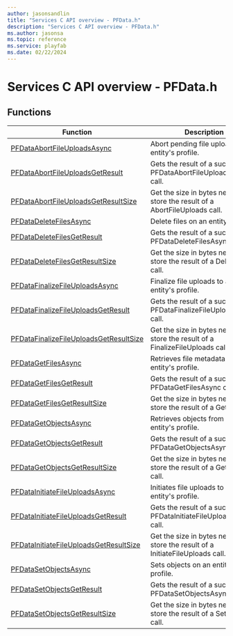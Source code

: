 ```yaml
---
author: jasonsandlin
title: "Services C API overview - PFData.h"
description: "Services C API overview - PFData.h"
ms.author: jasonsa
ms.topic: reference
ms.service: playfab
ms.date: 02/22/2024
---
```


# Services C API overview - PFData.h

  
## Functions  

| Function | Description |  
| --- | --- |  
| [PFDataAbortFileUploadsAsync](functions/pfdataabortfileuploadsasync.md) | Abort pending file uploads to an entity's profile. |  
| [PFDataAbortFileUploadsGetResult](functions/pfdataabortfileuploadsgetresult.md) | Gets the result of a successful PFDataAbortFileUploadsAsync call. |  
| [PFDataAbortFileUploadsGetResultSize](functions/pfdataabortfileuploadsgetresultsize.md) | Get the size in bytes needed to store the result of a AbortFileUploads call. |  
| [PFDataDeleteFilesAsync](functions/pfdatadeletefilesasync.md) | Delete files on an entity's profile. |  
| [PFDataDeleteFilesGetResult](functions/pfdatadeletefilesgetresult.md) | Gets the result of a successful PFDataDeleteFilesAsync call. |  
| [PFDataDeleteFilesGetResultSize](functions/pfdatadeletefilesgetresultsize.md) | Get the size in bytes needed to store the result of a DeleteFiles call. |  
| [PFDataFinalizeFileUploadsAsync](functions/pfdatafinalizefileuploadsasync.md) | Finalize file uploads to an entity's profile. |  
| [PFDataFinalizeFileUploadsGetResult](functions/pfdatafinalizefileuploadsgetresult.md) | Gets the result of a successful PFDataFinalizeFileUploadsAsync call. |  
| [PFDataFinalizeFileUploadsGetResultSize](functions/pfdatafinalizefileuploadsgetresultsize.md) | Get the size in bytes needed to store the result of a FinalizeFileUploads call. |  
| [PFDataGetFilesAsync](functions/pfdatagetfilesasync.md) | Retrieves file metadata from an entity's profile. |  
| [PFDataGetFilesGetResult](functions/pfdatagetfilesgetresult.md) | Gets the result of a successful PFDataGetFilesAsync call. |  
| [PFDataGetFilesGetResultSize](functions/pfdatagetfilesgetresultsize.md) | Get the size in bytes needed to store the result of a GetFiles call. |  
| [PFDataGetObjectsAsync](functions/pfdatagetobjectsasync.md) | Retrieves objects from an entity's profile. |  
| [PFDataGetObjectsGetResult](functions/pfdatagetobjectsgetresult.md) | Gets the result of a successful PFDataGetObjectsAsync call. |  
| [PFDataGetObjectsGetResultSize](functions/pfdatagetobjectsgetresultsize.md) | Get the size in bytes needed to store the result of a GetObjects call. |  
| [PFDataInitiateFileUploadsAsync](functions/pfdatainitiatefileuploadsasync.md) | Initiates file uploads to an entity's profile. |  
| [PFDataInitiateFileUploadsGetResult](functions/pfdatainitiatefileuploadsgetresult.md) | Gets the result of a successful PFDataInitiateFileUploadsAsync call. |  
| [PFDataInitiateFileUploadsGetResultSize](functions/pfdatainitiatefileuploadsgetresultsize.md) | Get the size in bytes needed to store the result of a InitiateFileUploads call. |  
| [PFDataSetObjectsAsync](functions/pfdatasetobjectsasync.md) | Sets objects on an entity's profile. |  
| [PFDataSetObjectsGetResult](functions/pfdatasetobjectsgetresult.md) | Gets the result of a successful PFDataSetObjectsAsync call. |  
| [PFDataSetObjectsGetResultSize](functions/pfdatasetobjectsgetresultsize.md) | Get the size in bytes needed to store the result of a SetObjects call. |  
